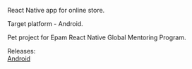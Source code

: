 React Native app for online store.

Target platform - Android.

Pet project for Epam React Native Global Mentoring Program.

Releases:<br/>
[Android](https://install.appcenter.ms/users/yevhenii.skachkov/apps/ecommercestore/distribution_groups/public)
